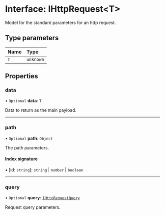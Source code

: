 # Interface: IHttpRequest\<T\>

Model for the standard parameters for an http request.

## Type parameters

| Name | Type |
| :------ | :------ |
| `T` | `unknown` |

## Properties

### data

• `Optional` **data**: `T`

Data to return as the main payload.

___

### path

• `Optional` **path**: `Object`

The path parameters.

#### Index signature

▪ [id: `string`]: `string` \| `number` \| `boolean`

___

### query

• `Optional` **query**: [`IHttpRequestQuery`](IHttpRequestQuery.md)

Request query parameters.
